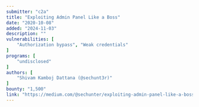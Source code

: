 ```yaml
---
submitter: "c2a"
title: "Exploiting Admin Panel Like a Boss"
date: "2020-10-08"
added: "2024-11-03"
description: ""
vulnerabilities: [
    "Authorization bypass", "Weak credentials"
]
programs: [
    "undisclosed"
]
authors: [
    "Shivam Kamboj Dattana (@sechunt3r)"
]
bounty: "1,500"
link: "https://medium.com/@sechunter/exploiting-admin-panel-like-a-boss-fc2dd2499d31"
---
```




